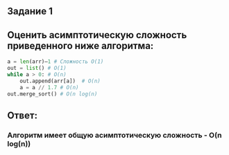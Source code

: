 ## Задание 1
## Оценить асимптотическую сложность приведенного ниже алгоритма:

```python
a = len(arr)–1 # Сложность O(1)
out = list() # O(1)
while a > 0: # O(n)
    out.append(arr[a])  # O(n)
    a = a // 1.7 # O(n)
out.merge_sort() # O(n log(n)
```

## Ответ:
### Алгоритм имеет общую асимптотическую сложность - O(n log(n))